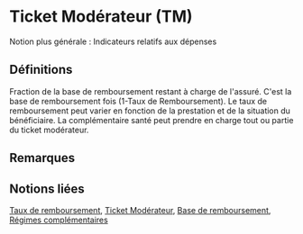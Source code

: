 # Ticket Modérateur (TM)
<!-- SPDX-License-Identifier: MPL-2.0 -->

Notion plus générale : Indicateurs relatifs aux dépenses

## Définitions

Fraction de la base de remboursement restant à charge de l'assuré. C'est la base de remboursement fois (1-Taux de Remboursement). Le taux de remboursement peut varier en fonction de la prestation et de la situation du bénéficiaire. La complémentaire santé peut prendre en charge tout ou partie du ticket modérateur.

## Remarques

## Notions liées

[Taux de remboursement](taux_de_remboursement.md), [Ticket Modérateur](ticket_moderateur.md), [Base de remboursement](base_de_remboursement.md), [Régimes complémentaires](regimes_complementaires.md)

